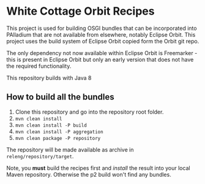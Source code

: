 White Cottage Orbit Recipes
===========================

This project is used for building OSGI bundles that can be incorporated into PAlladium that are not available from elsewhere, notably Eclipse Orbit. This project uses the build system of Eclipse Orbit copied form the Orbit git repo.

The only dependency not now available within Eclipse Orbit is Freemarker - this is present in Eclipse Orbit but only an early version that does not have the required functionality.

This repository builds with Java 8

How to build all the bundles 
----------------------------

1. Clone this repository and go into the repository root folder.
2. `mvn clean install`
3. `mvn clean install -P build`
4. `mvn clean install -P aggregation`
5. `mvn clean package -P repository`

The repository will be made available as archive in `releng/repository/target`.

Note, you **must** build the recipes first and *install* the result into your local Maven repository. Otherwise
the p2 build won't find any bundles.
